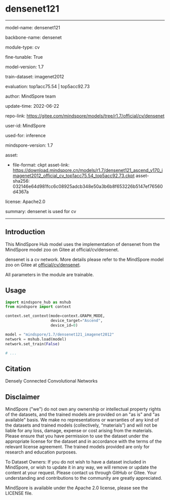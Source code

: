 # densenet121

---

model-name: densenet121

backbone-name: densenet

module-type: cv

fine-tunable: True

model-version: 1.7

train-dataset: imagenet2012

evaluation: top1acc75.54 | top5acc92.73

author: MindSpore team

update-time: 2022-06-22

repo-link: <https://gitee.com/mindspore/models/tree/r1.7/official/cv/densenet>

user-id: MindSpore

used-for: inference

mindspore-version: 1.7

asset:

-
    file-format: ckpt
    asset-link: <https://download.mindspore.cn/models/r1.7/densenet121_ascend_v170_imagenet2012_official_cv_top1acc75.54_top5acc92.73.ckpt>
    asset-sha256: 032146e64d981fcc6c08925adcb348e50a3b6b8f653226b5147ef76560d4367a

license: Apache2.0

summary: densenet is used for cv

---

## Introduction

This MindSpore Hub model uses the implementation of densenet from the MindSpore model zoo on Gitee at official/cv/densenet.

densenet is a cv network. More details please refer to the MindSpore model zoo on Gitee at [official/cv/densenet](https://gitee.com/mindspore/models/blob/r1.7/official/cv/densenet/README.md).

All parameters in the module are trainable.

## Usage

```python
import mindspore_hub as mshub
from mindspore import context

context.set_context(mode=context.GRAPH_MODE,
                    device_target="Ascend",
                    device_id=0)

model = "mindspore/1.7/densenet121_imagenet2012"
network = mshub.load(model)
network.set_train(False)

# ...
```

## Citation

Densely Connected Convolutional Networks

## Disclaimer

MindSpore ("we") do not own any ownership or intellectual property rights of the datasets, and the trained models are provided on an "as is" and "as available" basis. We make no representations or warranties of any kind of the datasets and trained models (collectively, “materials”) and will not be liable for any loss, damage, expense or cost arising from the materials. Please ensure that you have permission to use the dataset under the appropriate license for the dataset and in accordance with the terms of the relevant license agreement. The trained models provided are only for research and education purposes.

To Dataset Owners: If you do not wish to have a dataset included in MindSpore, or wish to update it in any way, we will remove or update the content at your request. Please contact us through GitHub or Gitee. Your understanding and contributions to the community are greatly appreciated.

MindSpore is available under the Apache 2.0 license, please see the LICENSE file.
